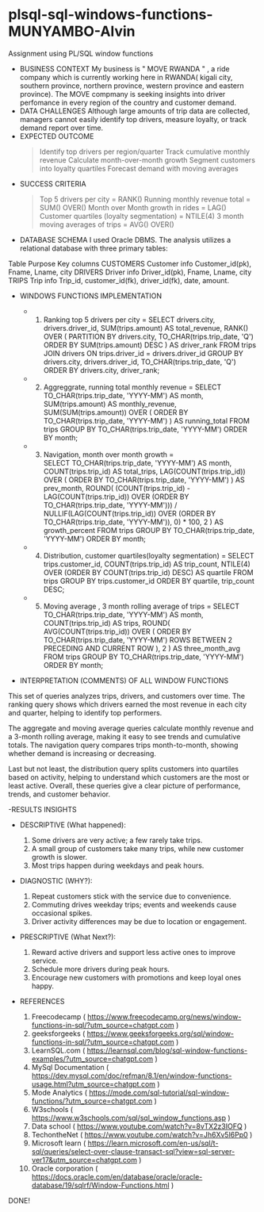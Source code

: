 # plsql-sql-windows-functions-MUNYAMBO-Alvin
Assignment using PL/SQL window functions
- BUSINESS CONTEXT 
My business is " MOVE RWANDA " , a ride company which is currently working here in RWANDA( kigali city, southern province, northern province, western province and eastern province). The MOVE compmany is seeking insights into driver perfomance in every region of the country and customer demand.
- DATA CHALLENGES
Although large amounts of trip data are collected, managers cannot easily identify top drivers, measure loyalty, or track demand report over time.
- EXPECTED OUTCOME
  > Identify top drivers per region/quarter
  > Track cumulative monthly revenue
  > Calculate month-over-month growth
  > Segment customers into loyalty quartiles
  > Forecast demand with moving averages
- SUCCESS CRITERIA
  > Top 5 drivers per city = RANK()
  > Running monthly revenue total = SUM() OVER()
  > Month over Month growth in rides = LAG()
  > Customer quartiles (loyalty segmentation) = NTILE(4)
  > 3 month moving averages of trips = AVG() OVER()
- DATABASE SCHEMA
 I used Oracle DBMS. The analysis utilizes a relational database with three primary tables:

 Table	      Purpose 	          Key columns
CUSTOMERS	    Customer info	      Customer_id(pk), Fname, Lname, city
DRIVERS	      Driver info	        Driver_id(pk), Fname, Lname, city
TRIPS	        Trip info	          Trip_id, customer_id(fk), driver_id(fk), date, amount.

- WINDOWS FUNCTIONS IMPLEMENTATION
  - 1. Ranking top 5 drivers per city = 
  SELECT drivers.city,
       drivers.driver_id,
       SUM(trips.amount) AS total_revenue,
       RANK() OVER (
           PARTITION BY drivers.city, TO_CHAR(trips.trip_date, 'Q')
           ORDER BY SUM(trips.amount) DESC
       ) AS driver_rank
FROM trips
JOIN drivers ON trips.driver_id = drivers.driver_id
GROUP BY drivers.city, drivers.driver_id, TO_CHAR(trips.trip_date, 'Q')
ORDER BY drivers.city, driver_rank;

  - 2. Aggreggrate, running total monthly revenue = 
  SELECT TO_CHAR(trips.trip_date, 'YYYY-MM') AS month,
       SUM(trips.amount) AS monthly_revenue,
       SUM(SUM(trips.amount)) OVER (
           ORDER BY TO_CHAR(trips.trip_date, 'YYYY-MM')
       ) AS running_total
FROM trips
GROUP BY TO_CHAR(trips.trip_date, 'YYYY-MM')
ORDER BY month;

  - 3. Navigation, month over month growth =  
  SELECT TO_CHAR(trips.trip_date, 'YYYY-MM') AS month,
       COUNT(trips.trip_id) AS total_trips,
       LAG(COUNT(trips.trip_id)) OVER (
           ORDER BY TO_CHAR(trips.trip_date, 'YYYY-MM')
       ) AS prev_month,
       ROUND(
         (COUNT(trips.trip_id) - LAG(COUNT(trips.trip_id)) OVER (ORDER BY TO_CHAR(trips.trip_date, 'YYYY-MM')))
         / NULLIF(LAG(COUNT(trips.trip_id)) OVER (ORDER BY TO_CHAR(trips.trip_date, 'YYYY-MM')), 0) * 100,
         2
       ) AS growth_percent
FROM trips
GROUP BY TO_CHAR(trips.trip_date, 'YYYY-MM')
ORDER BY month;

  - 4. Distribution, customer quartiles(loyalty segmentation) = 
  SELECT trips.customer_id,
       COUNT(trips.trip_id) AS trip_count,
       NTILE(4) OVER (ORDER BY COUNT(trips.trip_id) DESC) AS quartile
FROM trips
GROUP BY trips.customer_id
ORDER BY quartile, trip_count DESC;

  - 5. Moving average , 3 month rolling average of trips = 
  SELECT TO_CHAR(trips.trip_date, 'YYYY-MM') AS month,
       COUNT(trips.trip_id) AS trips,
       ROUND(
         AVG(COUNT(trips.trip_id)) OVER (
           ORDER BY TO_CHAR(trips.trip_date, 'YYYY-MM')
           ROWS BETWEEN 2 PRECEDING AND CURRENT ROW
         ), 2
       ) AS three_month_avg
FROM trips
GROUP BY TO_CHAR(trips.trip_date, 'YYYY-MM')
ORDER BY month;

- INTERPRETATION (COMMENTS) OF ALL WINDOW FUNCTIONS
  
This set of queries analyzes trips, drivers, and customers over time. The ranking query shows which drivers earned the most revenue in each city and quarter, helping to identify top performers.

The aggregate and moving average queries calculate monthly revenue and a 3-month rolling average, making it easy to see trends and cumulative totals. The navigation query compares trips month-to-month, showing whether demand is increasing or decreasing.

Last but not least, the distribution query splits customers into quartiles based on activity, helping to understand which customers are the most or least active. Overall, these queries give a clear picture of performance, trends, and customer behavior.

-RESULTS INSIGHTS

- DESCRIPTIVE (What happened):
  1. Some drivers are very active; a few rarely take trips.
  2. A small group of customers take many trips, while new customer growth is slower.
  3. Most trips happen during weekdays and peak hours.
     
- DIAGNOSTIC (WHY?):
  1. Repeat customers stick with the service due to convenience.
  2. Commuting drives weekday trips; events and weekends cause occasional spikes.
  3. Driver activity differences may be due to location or engagement.
     
- PRESCRIPTIVE (What Next?):
  1. Reward active drivers and support less active ones to improve service.
  2. Schedule more drivers during peak hours.
  3. Encourage new customers with promotions and keep loyal ones happy.

- REFERENCES
  1. Freecodecamp ( https://www.freecodecamp.org/news/window-functions-in-sql/?utm_source=chatgpt.com )
  2. geeksforgeeks ( https://www.geeksforgeeks.org/sql/window-functions-in-sql/?utm_source=chatgpt.com )
  3. LearnSQL.com ( https://learnsql.com/blog/sql-window-functions-examples/?utm_source=chatgpt.com )
  4. MySql Documentation ( https://dev.mysql.com/doc/refman/8.1/en/window-functions-usage.html?utm_source=chatgpt.com )
  5. Mode Analytics ( https://mode.com/sql-tutorial/sql-window-functions/?utm_source=chatgpt.com )
  6. W3schools ( https://www.w3schools.com/sql/sql_window_functions.asp )
  7. Data school ( https://www.youtube.com/watch?v=8vTX2z3IOFQ )
  8. TechontheNet ( https://www.youtube.com/watch?v=Jh6Xv5l6Pp0 )
  9. Microsoft learn ( https://learn.microsoft.com/en-us/sql/t-sql/queries/select-over-clause-transact-sql?view=sql-server-ver17&utm_source=chatgpt.com )
  10. Oracle corporation ( https://docs.oracle.com/en/database/oracle/oracle-database/19/sqlrf/Window-Functions.html )

DONE!
  

     

